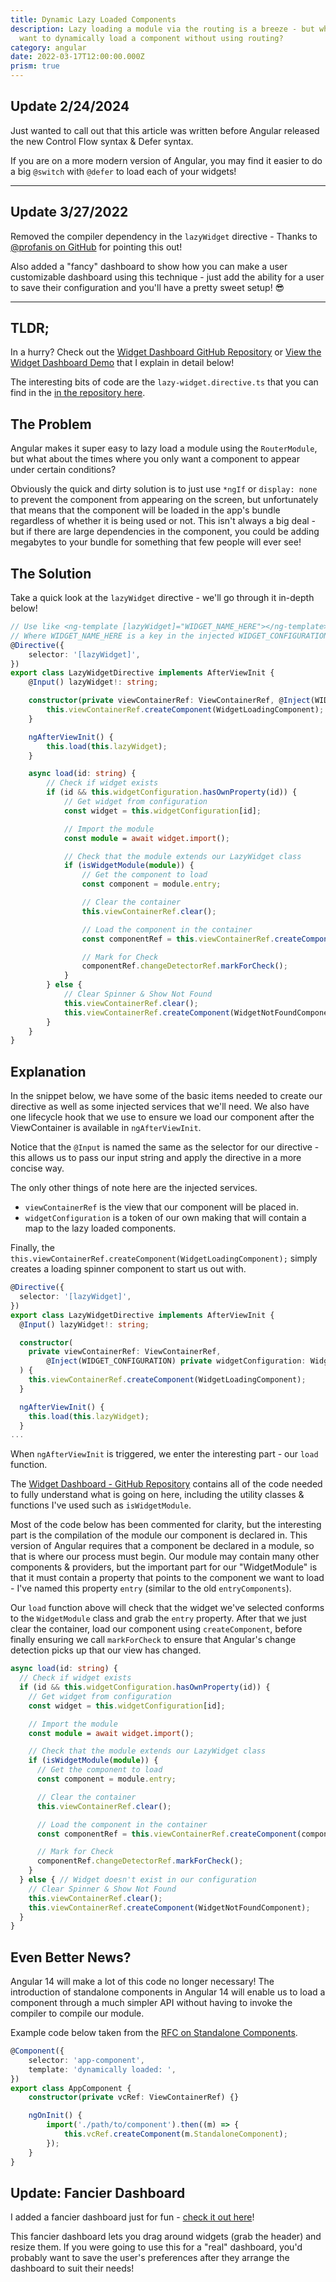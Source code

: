 ```yaml
---
title: Dynamic Lazy Loaded Components
description: Lazy loading a module via the routing is a breeze - but what if you
  want to dynamically load a component without using routing?
category: angular
date: 2022-03-17T12:00:00.000Z
prism: true
---
```


## Update 2/24/2024

Just wanted to call out that this article was written before Angular released the new Control Flow syntax & Defer syntax.

If you are on a more modern version of Angular, you may find it easier to do a big `@switch` with `@defer` to load each of your widgets!

---

## Update 3/27/2022

Removed the compiler dependency in the `lazyWidget` directive - Thanks to [@profanis on GitHub](https://github.com/andy-bond/widget-dashboard-demo/issues/1) for pointing this out!

Also added a "fancy" dashboard to show how you can make a user customizable dashboard using this technique - just add the ability for a user to save their configuration and you'll have a pretty sweet setup! 😎

---

## TLDR;

In a hurry? Check out the [Widget Dashboard GitHub Repository](https://github.com/andy-bond/widget-dashboard-demo) or [View the Widget Dashboard Demo](https://andy.bond/apps/widget-dashboard) that I explain in detail below!

The interesting bits of code are the `lazy-widget.directive.ts` that you can find in the [in the repository here](https://github.com/andy-bond/widget-dashboard-demo/blob/main/src/app/widgets/utilities/directives/lazy-widget.directive.ts).

## The Problem

Angular makes it super easy to lazy load a module using the `RouterModule`, but what about the times where you only want a component to appear under certain conditions?

Obviously the quick and dirty solution is to just use `*ngIf` or `display: none` to prevent the component from appearing on the screen, but unfortunately that means that the component will be loaded in the app's bundle regardless of whether it is being used or not. This isn't always a big deal - but if there are large dependencies in the component, you could be adding megabytes to your bundle for something that few people will ever see!

## The Solution

Take a quick look at the `lazyWidget` directive - we'll go through it in-depth below!

```ts
// Use like <ng-template [lazyWidget]="WIDGET_NAME_HERE"></ng-template>
// Where WIDGET_NAME_HERE is a key in the injected WIDGET_CONFIGURATION token
@Directive({
	selector: '[lazyWidget]',
})
export class LazyWidgetDirective implements AfterViewInit {
	@Input() lazyWidget!: string;

	constructor(private viewContainerRef: ViewContainerRef, @Inject(WIDGET_CONFIGURATION) private widgetConfiguration: WidgetConfiguration) {
		this.viewContainerRef.createComponent(WidgetLoadingComponent);
	}

	ngAfterViewInit() {
		this.load(this.lazyWidget);
	}

	async load(id: string) {
		// Check if widget exists
		if (id && this.widgetConfiguration.hasOwnProperty(id)) {
			// Get widget from configuration
			const widget = this.widgetConfiguration[id];

			// Import the module
			const module = await widget.import();

			// Check that the module extends our LazyWidget class
			if (isWidgetModule(module)) {
				// Get the component to load
				const component = module.entry;

				// Clear the container
				this.viewContainerRef.clear();

				// Load the component in the container
				const componentRef = this.viewContainerRef.createComponent(component);

				// Mark for Check
				componentRef.changeDetectorRef.markForCheck();
			}
		} else {
			// Clear Spinner & Show Not Found
			this.viewContainerRef.clear();
			this.viewContainerRef.createComponent(WidgetNotFoundComponent);
		}
	}
}
```

## Explanation

In the snippet below, we have some of the basic items needed to create our directive as well as some injected services that we'll need. We also have one lifecycle hook that we use to ensure we load our component after the ViewContainer is available in `ngAfterViewInit`.

Notice that the `@Input` is named the same as the selector for our directive - this allows us to pass our input string and apply the directive in a more concise way.

The only other things of note here are the injected services.

- `viewContainerRef` is the view that our component will be placed in.
- `widgetConfiguration` is a token of our own making that will contain a map to the lazy loaded components.

Finally, the `this.viewContainerRef.createComponent(WidgetLoadingComponent);` simply creates a loading spinner component to start us out with.

```ts
@Directive({
  selector: '[lazyWidget]',
})
export class LazyWidgetDirective implements AfterViewInit {
  @Input() lazyWidget!: string;

  constructor(
    private viewContainerRef: ViewContainerRef,
		@Inject(WIDGET_CONFIGURATION) private widgetConfiguration: WidgetConfiguration
  ) {
    this.viewContainerRef.createComponent(WidgetLoadingComponent);
  }

  ngAfterViewInit() {
    this.load(this.lazyWidget);
  }
...
```

When `ngAfterViewInit` is triggered, we enter the interesting part - our `load` function.

The [Widget Dashboard - GitHub Repository](https://github.com/andy-bond/widget-dashboard-demo) contains all of the code needed to fully understand what is going on here, including the utility classes & functions I've used such as `isWidgetModule`.

Most of the code below has been commented for clarity, but the interesting part is the compilation of the module our component is declared in. This version of Angular requires that a component be declared in a module, so that is where our process must begin. Our module may contain many other components & providers, but the important part for our "WidgetModule" is that it must contain a property that points to the component we want to load - I've named this property `entry` (similar to the old `entryComponents`).

Our `load` function above will check that the widget we've selected conforms to the `WidgetModule` class and grab the `entry` property. After that we just clear the container, load our component using `createComponent`, before finally ensuring we call `markForCheck` to ensure that Angular's change detection picks up that our view has changed.

```ts
async load(id: string) {
  // Check if widget exists
  if (id && this.widgetConfiguration.hasOwnProperty(id)) {
    // Get widget from configuration
    const widget = this.widgetConfiguration[id];

    // Import the module
    const module = await widget.import();

    // Check that the module extends our LazyWidget class
    if (isWidgetModule(module)) {
      // Get the component to load
      const component = module.entry;

      // Clear the container
      this.viewContainerRef.clear();

      // Load the component in the container
      const componentRef = this.viewContainerRef.createComponent(component);

      // Mark for Check
      componentRef.changeDetectorRef.markForCheck();
    }
  } else { // Widget doesn't exist in our configuration
    // Clear Spinner & Show Not Found
    this.viewContainerRef.clear();
    this.viewContainerRef.createComponent(WidgetNotFoundComponent);
  }
}
```

## Even Better News?

Angular 14 will make a lot of this code no longer necessary! The introduction of standalone components in Angular 14 will enable us to load a component through a much simpler API without having to invoke the compiler to compile our module.

Example code below taken from the [RFC on Standalone Components](https://github.com/angular/angular/discussions/43784#:~:text=Components%3A%20lazy%20loading%20and%20instantiation).

```ts
@Component({
	selector: 'app-component',
	template: 'dynamically loaded: ',
})
export class AppComponent {
	constructor(private vcRef: ViewContainerRef) {}

	ngOnInit() {
		import('./path/to/component').then((m) => {
			this.vcRef.createComponent(m.StandaloneComponent);
		});
	}
}
```

## Update: Fancier Dashboard

I added a fancier dashboard just for fun - [check it out here](https://andy.bond/apps/widget-dashboard/#/fancy)!

This fancier dashboard lets you drag around widgets (grab the header) and resize them. If you were going to use this for a "real" dashboard, you'd probably want to save the user's preferences after they arrange the dashboard to suit their needs!
